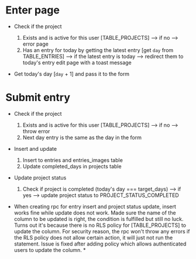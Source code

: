 # Enter page
- Check if the project
  1. Exists and is active for this user [TABLE_PROJECTS] --> if no --> error page
  2. Has an entry for today by getting the latest entry [get `day` from TABLE_ENTRIES] --> if the latest entry is today --> redirect them to today's entry edit page with a toast message

- Get today's day [`day` + 1] and pass it to the form

# Submit entry
- Check if the project
  1. Exists and is active for this user [TABLE_PROJECTS] --> if no --> throw error
  2. Next day entry is the same as the day in the form

- Insert and update
  1. Insert to entries and entries_images table
  2. Update completed_days in projects table

- Update project status
  1. Check if project is completed (today's day === target_days) --> if yes --> update project status to PROJECT_STATUS_COMPLETED

* When creating rpc for entry insert and project status update, insert works fine while update does not work. Made sure the name of the column to be updated is right, the condition is fulfilled but still no luck. Turns out it's because there is no RLS policy for [TABLE_PROJECTS] to update the column. For security reason, the rpc won't throw any errors if the RLS policy does not allow certain action, it will just not run the statement. Issue is fixed after adding policy which allows authenticated users to update the column. *